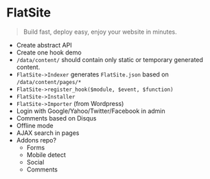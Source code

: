 FlatSite
========

> Build fast, deploy easy, enjoy your website in minutes.

* Create abstract API
* Create one hook demo
* `/data/content/` should contain only static or temporary generated content.
* `FlatSite->Indexer` generates `FlatSite.json` based on `/data/content/pages/*` 
* `FlatSite->register_hook($module, $event, $function)`
* `FlatSite->Installer`
* `FlatSite->Importer` (from Wordpress)
* Login with Google/Yahoo/Twitter/Facebook in admin
* Comments based on Disqus
* Offline mode
* AJAX search in pages
* Addons repo?
   * Forms
   * Mobile detect
   * Social
   * Comments
